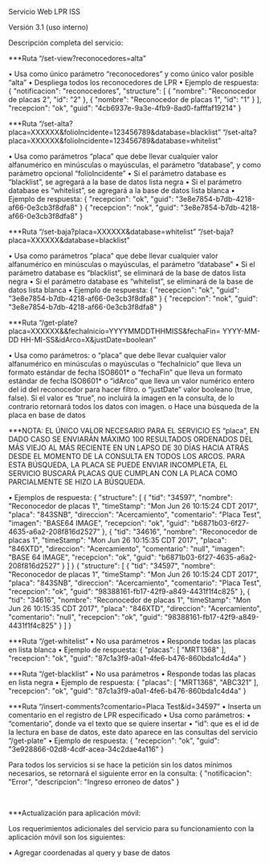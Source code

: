 Servicio Web LPR ISS

Versión 3.1 (uso interno)

Descripción completa del servicio:

***Ruta “/set-view?reconocedores=alta”

•	Usa como único parámetro “reconocedores” y como único valor posible “alta”
•	Despliega  todos los reconocedores de LPR
•	Ejemplo de respuesta:
{
    "notificacion": "reconocedores",
    "structure": [
        {
            "nombre": "Reconocedor de placas 2",
            "id": "2"
        },
        {
            "nombre": "Reconocedor de placas 1",
            "id": "1"
        }
    ],
    "recepcion": "ok",
    "guid": "4cb6937e-9a3e-4fb9-8ad0-fafffaf19214"
}



***Ruta “/set-alta?placa=XXXXXX&folioIncidente=123456789&database=blacklist”
        “/set-alta?placa=XXXXXX&folioIncidente=123456789&database=whitelist”

•	Usa como parámetros “placa” que debe llevar cualquier valor alfanumérico en minúsculas o mayúsculas, el parámetro “database”, y como parámetro opcional “folioIncidente”
•	Si el parámetro database es “blacklist”, se agregará a la base de datos lista negra
•	Si el parámetro database es “whitelist”, se agregará a la base de datos lista blanca
•	Ejemplo de respuesta:
{
    "recepcion": "ok",
    "guid": "3e8e7854-b7db-4218-af66-0e3cb3f8dfa8"
}
{
    "recepcion": "nok",
    "guid": "3e8e7854-b7db-4218-af66-0e3cb3f8dfa8"
}



***Ruta “/set-baja?placa=XXXXXX&database=whitelist”
        “/set-baja?placa=XXXXXX&database=blacklist”

•	Usa como parámetros “placa” que debe llevar cualquier valor alfanumérico en minúsculas o mayúsculas, el parámetro “database”
•	Si el parámetro database es “blacklist”, se eliminará de la base de datos lista negra
•	Si el parámetro database es “whitelist”, se eliminará de la base de datos lista blanca
•	Ejemplo de respuesta:
{
    "recepcion": "ok",
    "guid": "3e8e7854-b7db-4218-af66-0e3cb3f8dfa8"
}
{
    "recepcion": "nok",
    "guid": "3e8e7854-b7db-4218-af66-0e3cb3f8dfa8"
}


***Ruta “/get-plate?placa=XXXXXX&&fechaInicio=YYYYMMDDTHHMISS&fechaFin= YYYY-MM-DD HH-MI-SS&idArco=X&justDate=boolean”

•	Usa como parámetros:
o	“placa” que debe llevar cualquier valor alfanumérico en minúsculas o mayúsculas
o	“fechaInicio” que lleva un formato estándar de fecha ISO8601*
o	“fechaFin” que lleva un formato estándar de fecha ISO8601*
o	“idArco” que lleva un valor numérico entero del id del  reconocedor para hacer filtro.
o	“justDate” valor booleano (true, false). Si el valor es “true”, no incluirá la imagen en la consulta, de lo contrario retornará todos los datos con imagen.
o	Hace una búsqueda de la placa en base de datos


***NOTA: EL ÚNICO VALOR NECESARIO PARA EL SERVICIO ES “placa”, EN DADO CASO SE ENVIARÁN MÁXIMO 100 RESULTADOS ORDENADOS DEL MÁS VIEJO AL MÁS RECIENTE EN UN LAPSO DE 30 DÍAS HACIA ATRÁS DESDE EL MOMENTO DE LA CONSULTA EN TODOS LOS ARCOS.
PARA ESTA BÚSQUEDA, LA PLACA SE PUEDE ENVIAR INCOMPLETA, EL SERVICIO BUSCARÁ PLACAS QUE CUMPLAN CON LA PLACA COMO PARCIALMENTE SE HIZO LA BÚSQUEDA.

•	Ejemplos de respuesta:
{
    "structure": [
        {
            "tid": "34597",
            "nombre": "Reconocedor de placas 1",
            "timeStamp": "Mon Jun 26 10:15:24 CDT 2017",
            "placa": "843SNB",
            "direccion": "Acercamiento",
            "comentario": "Placa Test",
            "imagen": "BASE64 IMAGE",
            "recepcion": "ok",
            "guid": "b6871b03-6f27-4635-a6a2-208f816d2527"
        },
        {
            "tid": "34616",
            "nombre": "Reconocedor de placas 1",
            "timeStamp": "Mon Jun 26 10:15:35 CDT 2017",
            "placa": "846XTD",
            "direccion": "Acercamiento",
            "comentario": "null",
            "imagen": "BASE 64 IMAGE",
            "recepcion": "ok",
            "guid": "b6871b03-6f27-4635-a6a2-208f816d2527"
        }
    ]
}
{
    "structure": [
        {
            "tid": "34597",
            "nombre": "Reconocedor de placas 1",
            "timeStamp": "Mon Jun 26 10:15:24 CDT 2017",
            "placa": "843SNB",
            "direccion": "Acercamiento",
            "comentario": "Placa Test",
            "recepcion": "ok",
            "guid": "98388161-fb17-42f9-a849-4431f1f4c825"
        },
        {
            "tid": "34616",
            "nombre": "Reconocedor de placas 1",
            "timeStamp": "Mon Jun 26 10:15:35 CDT 2017",
            "placa": "846XTD",
            "direccion": "Acercamiento",
            "comentario": "null",
            "recepcion": "ok",
            "guid": "98388161-fb17-42f9-a849-4431f1f4c825"
        }
    ]
}



***Ruta “/get-whitelist”
•	No usa parámetros
•	Responde todas las placas en lista blanca
•	Ejemplo de respuesta:
{
    "placas": [
        "MRT1368"
    ],
    "recepcion": "ok",
    "guid": "87c1a3f9-a0a1-4fe6-b476-860bda1c4d4a"
}





***Ruta “/get-blacklist”
•	No usa parámetros
•	Responde todas las placas en lista negra
•	Ejemplo de respuesta:
{
    "placas": [
        "MRT1368",
        "ABC321"
    ],
    "recepcion": "ok",
    "guid": "87c1a3f9-a0a1-4fe6-b476-860bda1c4d4a"
}


***Ruta “/insert-comments?comentario=Placa Test&id=34597”
•	Inserta un comentario en el registro de LPR especificado
•	Usa como parámetros:
•	“comentario”, donde va el texto que se quiere insertar
•	“id”: que es el id de la lectura en base de datos, este dato aparece en las consultas del servicio “/get-plate”
•	Ejemplo de respuesta:
{
    "recepcion": "ok",
    "guid": "3e928866-02d8-4cdf-acea-34c2dae4a116"
}


Para todos los servicios si se hace la petición sin los datos mínimos necesarios, se retornará el siguiente error en la consulta:
{
    "notificacion": "Error",
    "descripcion": "Ingreso erroneo de datos"
}


 

***Actualización para aplicación móvil:

Los requerimientos adicionales del servicio para su funcionamiento con la aplicación móvil son los siguientes:

•	Agregar coordenadas al query y base de datos
